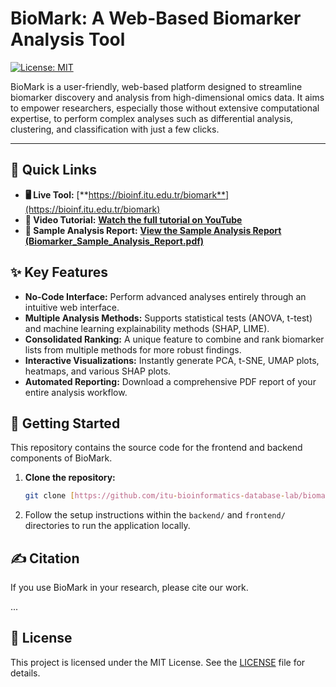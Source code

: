 # BioMark: A Web-Based Biomarker Analysis Tool

[![License: MIT](https://img.shields.io/badge/License-MIT-yellow.svg)](https://opensource.org/licenses/MIT)

BioMark is a user-friendly, web-based platform designed to streamline biomarker discovery and analysis from high-dimensional omics data. It aims to empower researchers, especially those without extensive computational expertise, to perform complex analyses such as differential analysis, clustering, and classification with just a few clicks.

---

## 🚀 Quick Links

* **🖥️ Live Tool:** [**https://bioinf.itu.edu.tr/biomark**](https://bioinf.itu.edu.tr/biomark)
* **🎥 Video Tutorial:** [**Watch the full tutorial on YouTube**](https://www.youtube.com/watch?v=CDm9amayNTM)
* **📄 Sample Analysis Report:** [**View the Sample Analysis Report (Biomarker_Sample_Analysis_Report.pdf)**](./Biomarker_Sample_Analysis_Report.pdf)


## ✨ Key Features

* **No-Code Interface:** Perform advanced analyses entirely through an intuitive web interface.
* **Multiple Analysis Methods:** Supports statistical tests (ANOVA, t-test) and machine learning explainability methods (SHAP, LIME).
* **Consolidated Ranking:** A unique feature to combine and rank biomarker lists from multiple methods for more robust findings.
* **Interactive Visualizations:** Instantly generate PCA, t-SNE, UMAP plots, heatmaps, and various SHAP plots.
* **Automated Reporting:** Download a comprehensive PDF report of your entire analysis workflow.

## 🚀 Getting Started

This repository contains the source code for the frontend and backend components of BioMark.

1.  **Clone the repository:**
    ```bash
    git clone [https://github.com/itu-bioinformatics-database-lab/biomark.git](https://github.com/itu-bioinformatics-database-lab/biomark.git)
    ```
2.  Follow the setup instructions within the `backend/` and `frontend/` directories to run the application locally.

## ✍️ Citation

If you use BioMark in your research, please cite our work.

...
## 📝 License

This project is licensed under the MIT License. See the [LICENSE](./LICENSE) file for details.
